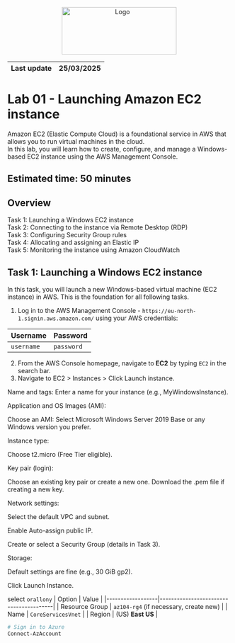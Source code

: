 <p align="center">
  <img src="https://upload.wikimedia.org/wikipedia/commons/8/89/John_bryce_logo.jpg" alt="Logo" width="259" height="107">
</p>  

| Last update | 25/03/2025  |
|-------------|-------------|

# Lab 01 - Launching Amazon EC2 instance  
Amazon EC2 (Elastic Compute Cloud) is a foundational service in AWS that allows you to run virtual machines in the cloud.   
In this lab, you will learn how to create, configure, and manage a Windows-based EC2 instance using the AWS Management Console.

## Estimated time: 50 minutes
## Overview
Task 1: Launching a Windows EC2 instance  
Task 2: Connecting to the instance via Remote Desktop (RDP)  
Task 3: Configuring Security Group rules  
Task 4: Allocating and assigning an Elastic IP  
Task 5: Monitoring the instance using Amazon CloudWatch

## Task 1: Launching a Windows EC2 instance  
In this task, you will launch a new Windows-based virtual machine (EC2 instance) in AWS. This is the foundation for all following tasks.  
1. Log in to the AWS Management Console - `https://eu-north-1.signin.aws.amazon.com/` using your AWS credentials:
 
| Username   | Password   |
|------------|------------|
| `username` | `password` |

2. From the AWS Console homepage, navigate to **EC2** by typing `EC2` in the search bar. 
4. Navigate to EC2 > Instances > Click Launch instance.

Name and tags: Enter a name for your instance (e.g., MyWindowsInstance).

Application and OS Images (AMI):

Choose an AMI: Select Microsoft Windows Server 2019 Base or any Windows version you prefer.

Instance type:

Choose t2.micro (Free Tier eligible).

Key pair (login):

Choose an existing key pair or create a new one. Download the .pem file if creating a new key.

Network settings:

Select the default VPC and subnet.

Enable Auto-assign public IP.

Create or select a Security Group (details in Task 3).

Storage:

Default settings are fine (e.g., 30 GiB gp2).

Click Launch Instance.

select `orallony`
| Option           | Value                                 |
|------------------|----------------------------------------|
| Resource Group   | `az104-rg4` (if necessary, create new) |
| Name             | `CoreServicesVnet`                     |
| Region           | (US) **East US**                       |
```powershell
# Sign in to Azure
Connect-AzAccount
